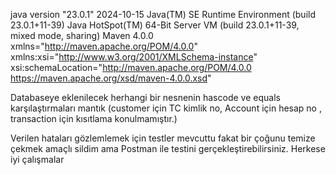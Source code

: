 java version "23.0.1" 2024-10-15
Java(TM) SE Runtime Environment (build 23.0.1+11-39)
Java HotSpot(TM) 64-Bit Server VM (build 23.0.1+11-39, mixed mode, sharing)
Maven 4.0.0 xmlns="http://maven.apache.org/POM/4.0.0" xmlns:xsi="http://www.w3.org/2001/XMLSchema-instance"
xsi:schemaLocation="http://maven.apache.org/POM/4.0.0 https://maven.apache.org/xsd/maven-4.0.0.xsd"

Databaseye eklenilecek herhangi bir nesnenin hascode ve equals karşılaştırmaları mantık (customer için TC kimlik no,
Account için hesap no , transaction için kısıtlama konulmamıştır.)

Verilen hataları gözlemlemek için testler mevcuttu fakat bir çoğunu temize çekmek amaçlı sildim ama Postman ile testini
gerçekleştirebilirsiniz. Herkese iyi çalışmalar
